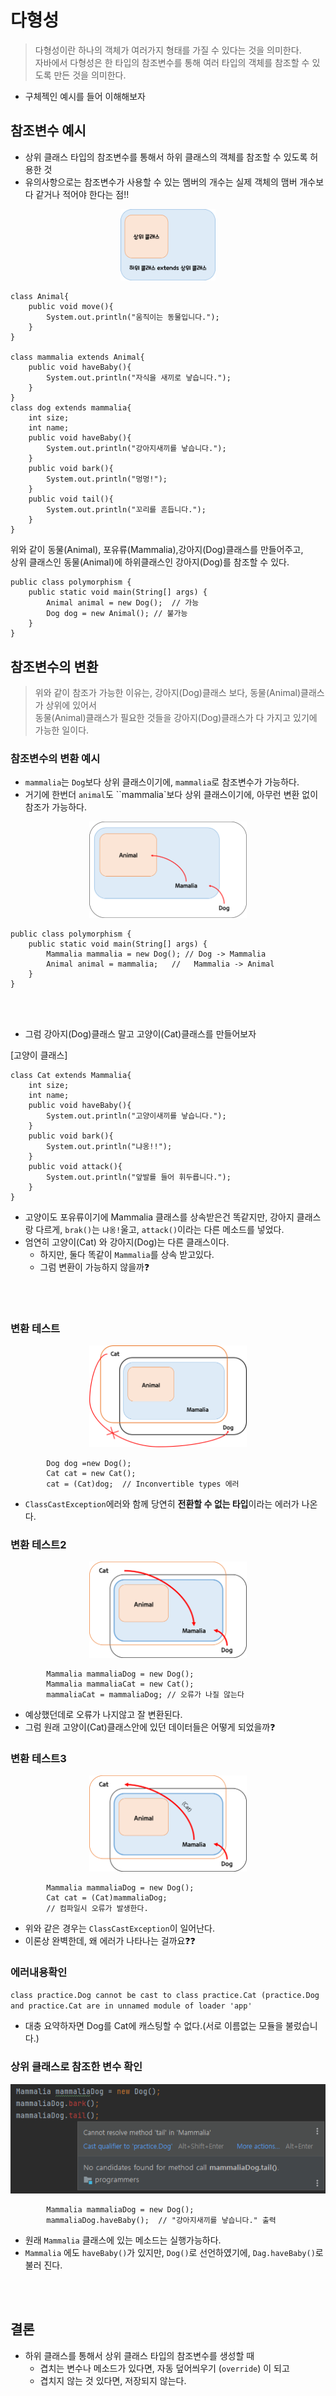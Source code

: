 # 다형성
> 다형성이란 하나의 객체가 여러가지 형태를 가질 수 있다는 것을 의미한다.    
> 자바에서 다형성은 한 타입의 참조변수를 통해 여러 타입의 객체를 참조할 수 있도록 만든 것을 의미한다. 
- 구체젝인 예시를 들어 이해해보자

## 참조변수 예시
-  상위 클래스 타입의 참조변수를 통해서 하위 클래스의 객체를 참조할 수 있도록 허용한 것
-  유의사항으로는 참조변수가 사용할 수 있는 멤버의 개수는 실제 객체의 맴버 개수보다 같거나 적어야 한다는 점!!

<p align= center><img src ="./images/polymorphism.png" width= 30%></p>

```
class Animal{
    public void move(){
        System.out.println("움직이는 동물입니다.");
    }
}

class mammalia extends Animal{
    public void haveBaby(){
        System.out.println("자식을 새끼로 낳습니다.");
    }
}
class dog extends mammalia{
    int size;
    int name;
    public void haveBaby(){
        System.out.println("강아지새끼를 낳습니다.");
    }
    public void bark(){
        System.out.println("멍멍!");
    }
    public void tail(){
        System.out.println("꼬리를 흔듭니다.");
    }
}
```
위와 같이 동물(Animal), 포유류(Mammalia),강아지(Dog)클래스를 만들어주고,    
상위 클래스인 동물(Animal)에 하위클래스인 강아지(Dog)를 참조할 수 있다.

```
public class polymorphism {
    public static void main(String[] args) {
        Animal animal = new Dog();  // 가능
        Dog dog = new Animal(); // 불가능 
    }
}
```
## 참조변수의 변환 
> 위와 같이 참조가 가능한 이유는, 강아지(Dog)클래스 보다, 동물(Animal)클래스가 상위에 있어서   
> 동물(Animal)클래스가 필요한 것들을 강아지(Dog)클래스가 다 가지고 있기에 가능한 일이다.

### 참조변수의 변환 예시 
 - `mammalia`는 `Dog`보다 상위 클래스이기에, `mammalia`로 참조변수가 가능하다.
 - 거기에 한번더 `animal`도 ``mammalia`보다 상위 클래스이기에, 아무런 변환 없이 참조가 가능하다. 
 
<p align= center><img src ="./images/ReferenceConversion1.png" width= 50%></p>

```
public class polymorphism {
    public static void main(String[] args) {
        Mammalia mammalia = new Dog(); // Dog -> Mammalia 
        Animal animal = mammalia;   //   Mammalia -> Animal
    }
}
```

<br></br>

- 그럼 강아지(Dog)클래스 말고 고양이(Cat)클래스를 만들어보자

[고양이 클래스]

```
class Cat extends Mammalia{
    int size;
    int name;
    public void haveBaby(){
        System.out.println("고양이새끼를 낳습니다.");
    }
    public void bark(){
        System.out.println("냐옹!!");
    }
    public void attack(){
        System.out.println("앞발를 들어 휘두릅니다.");
    }
}
```
 - 고양이도 포유류이기에 Mammalia 클래스를 상속받은건 똑같지만, 강아지 클래스랑 다르게, `brak()`는 `냐옹!`울고, `attack()`이라는 다른 메소드를 넣었다.
 - 엄연히 고양이(Cat) 와 강아지(Dog)는 다른 클래스이다.
    - 하지만, 둘다 똑같이 `Mammalia`를 상속 받고있다. 
    - 그럼 변환이 가능하지 않을까❓

<br></br>

### 변환 테스트

<p align= center><img src ="./images/ReferenceConversion2.png" width= 50%></p>

```
        Dog dog =new Dog();
        Cat cat = new Cat();
        cat = (Cat)dog;  // Inconvertible types 에러
```
 - `ClassCastException`에러와 함께 당연히 **전환할 수 없는 타입**이라는 에러가 나온다.


### 변환 테스트2

<p align= center><img src ="./images/ReferenceConversion3.png" width= 50%></p>

```
        Mammalia mammaliaDog = new Dog();
        Mammalia mammaliaCat = new Cat();
        mammaliaCat = mammaliaDog; // 오류가 나질 않는다
```
 - 예상했던데로 오류가 나지않고 잘 변환된다. 
 - 그럼 원래 고양이(Cat)클래스안에 있던 데이터들은 어떻게 되었을까❓

### 변환 테스트3


<p align= center><img src ="./images/ReferenceConversion4.png" width= 50%></p>

```
        Mammalia mammaliaDog = new Dog();
        Cat cat = (Cat)mammaliaDog; 
        // 컴파일시 오류가 발생한다. 
```
- 위와 같은 경우는 `ClassCastException`이 일어난다. 
- 이론상 완벽한데, 왜 에러가 나타나는 걸까요❓❓ 

### 에러내용확인
`class practice.Dog cannot be cast to class practice.Cat (practice.Dog and practice.Cat are in unnamed module of loader 'app'`
- 대충 요약하자면 Dog를 Cat에 캐스팅할 수 없다.(서로 이름없는 모듈을 불렀습니다.)

### 상위 클래스로 참조한 변수 확인

<img src ="./images/polymorphism2.png">

```
        Mammalia mammaliaDog = new Dog();
        mammaliaDog.haveBaby();  // "강아지새끼를 낳습니다." 출력
```
- 원래 `Mammalia` 클래스에 있는 메소드는 실행가능하다.
- `Mammalia` 에도 `haveBaby()`가 있지만, `Dog()`로 선언하였기에, `Dag.haveBaby()`로 불러 진다.

<br></br>


## 결론 
- 하위 클래스를 통해서 상위 클래스 타입의 참조변수를 생성할 때 
     - 겹치는 변수나 메소드가 있다면, 자동 덮어씌우기 (`override`) 이 되고
     - 겹치지 않는 것 있다면, 저장되지 않는다.  


